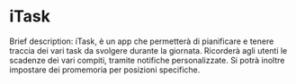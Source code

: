 # iTask
Brief description: 
iTask, è un app che permetterà di pianificare e tenere traccia dei vari task da svolgere durante la giornata. Ricorderà agli utenti le scadenze dei vari compiti, tramite notifiche personalizzate. Si potrà inoltre impostare dei promemoria per posizioni specifiche.
